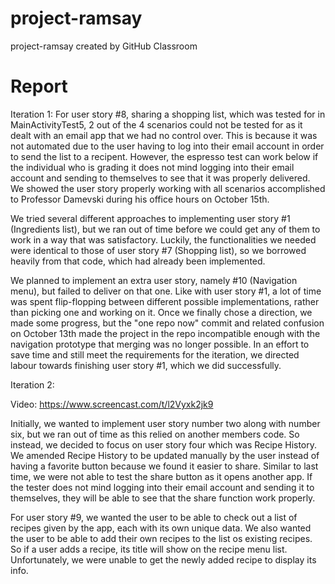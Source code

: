 # project-ramsay
project-ramsay created by GitHub Classroom


# Report
Iteration 1:
For user story #8, sharing a shopping list, which was tested for in MainActivityTest5, 2 out of the 4 scenarios could not be 
tested for as it dealt with an email app that we had no control over. This is because it was not automated due to the user 
having to log into their email account in order to send the list to a recipent. However, the espresso test can work below if 
the individual who is grading it does not mind logging into their email account and sending to themselves to see that it was
properly delivered. We showed the user story properly working with all scenarios accomplished to Professor Damevski during his 
office hours on October 15th.

We tried several different approaches to implementing user story #1 (Ingredients list), but we ran out of time before we could get any of them to work in a way that was satisfactory. Luckily, the functionalities we needed were identical to those of user story #7 (Shopping list), so we borrowed heavily from that code, which had already been implemented.

We planned to implement an extra user story, namely #10 (Navigation menu), but failed to deliver on that one. Like with user story #1, a lot of time was spent flip-flopping between different possible implementations, rather than picking one and working on it. Once we finally chose a direction, we made some progress, but the "one repo now" commit and related confusion on October 13th made the project in the repo incompatible enough with the navigation prototype that merging was no longer possible. In an effort to save time and still meet the requirements for the iteration, we directed labour towards finishing user story #1, which we did successfully.

Iteration 2:

Video: https://www.screencast.com/t/l2Vyxk2jk9

Initially, we wanted to implement user story number two along with number six, but we ran out of time as this relied on another members code. So instead, we decided to focus on user story four which was Recipe History. We amended Recipe History to be updated manually by the user instead of having a favorite button because we found it easier to share. Similar to last time, we were not able to test the share button as it opens another app. If the tester does not mind logging into their email account and sending it to themselves, they will be able to see that the share function work properly. 

For user story #9, we wanted the user to be able to check out a list of recipes given by the app, each with its own unique data. We also wanted the user to be able to add their own recipes to the list os existing recipes. So if a user adds a recipe, its title will show on the recipe menu list. Unfortunately, we were unable to get the newly added recipe to display its info. 
